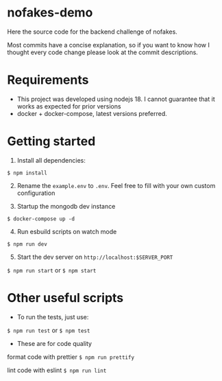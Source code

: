 # nofakes-demo

Here the source code for the backend challenge of nofakes.

Most commits have a concise explanation, so if you want to know how I thought every code change please look at the commit descriptions.

# Requirements

- This project was developed using nodejs 18. I cannot guarantee that it works as expected for prior versions
- docker + docker-compose, latest versions preferred.

# Getting started

1. Install all dependencies:

`$ npm install`

2. Rename the `example.env` to `.env`. Feel free to fill with your own custom configuration

3. Startup the mongodb dev instance

`$ docker-compose up -d`

4. Run esbuild scripts on watch mode

`$ npm run dev`

5. Start the dev server on `http://localhost:$SERVER_PORT`

`$ npm run start`
or 
`$ npm start`

# Other useful scripts

- To run the tests, just use:

`$ npm run test`
or
`$ npm test`

- These are for code quality

format code with prettier
`$ npm run prettify`

lint code with eslint
`$ npm run lint`
